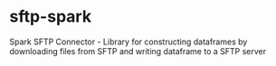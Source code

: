 # sftp-spark
Spark SFTP Connector - Library for constructing dataframes by downloading files from SFTP and writing dataframe to a SFTP server
